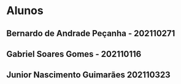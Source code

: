 # Alunos 

## Bernardo de Andrade Peçanha - 202110271
## Gabriel Soares Gomes - 202110116  
## Junior Nascimento Guimarães 202110323